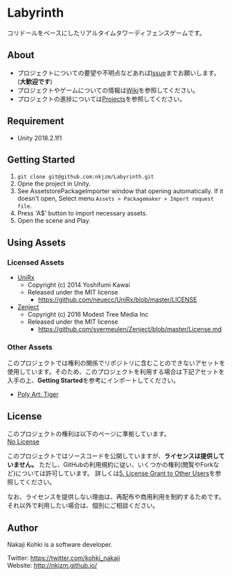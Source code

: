 Labyrinth
===

コリドールをベースにしたリアルタイムタワーディフェンスゲームです。

## About

- プロジェクトについての要望や不明点などあれば[Issue](https://github.com/nkjzm/Labyrinth/issues)までお願いします。(**大歓迎です**)
- プロジェクトやゲームについての情報は[Wiki](https://github.com/nkjzm/Labyrinth/wiki)を参照してください。
- プロジェクトの進捗については[Projects](https://github.com/nkjzm/Labyrinth/projects)を参照してください。

## Requirement

- Unity 2018.2.1f1

## Getting Started

1. `git clone git@github.com:nkjzm/Labyrinth.git`
1. Opne the project in Unity.
1. See AssetstorePackageImporter window that opening automatically. If it doesn't open, Select menu `Assets > Packagemaker > Import request file`.
1. Press 'A$' button to import necessary assets.
1. Open the scene and Play.

## Using Assets

### Licensed Assets

- [UniRx](https://github.com/neuecc/UniRx)
  - Copyright (c) 2014 Yoshifumi Kawai
  - Released under the MIT license
    - https://github.com/neuecc/UniRx/blob/master/LICENSE
- [Zenject](https://github.com/svermeulen/Zenject)
  - Copyright (c) 2016 Modest Tree Media Inc
  - Released under the MIT license
    - https://github.com/svermeulen/Zenject/blob/master/License.md

### Other Assets

このプロジェクトでは権利の関係でリポジトリに含むことのできないアセットを使用しています。そのため、このプロジェクトを利用する場合は下記アセットを入手の上、**Getting Started**を参考にインポートしてください。

- [Poly Art: Tiger](https://assetstore.unity.com/packages/3d/characters/animals/poly-art-tiger-75638)

## License

このプロジェクトの権利は以下のページに準拠しています。  
[No License](https://choosealicense.com/no-permission/)

このプロジェクトではソースコードを公開していますが、**ライセンスは提供していません。**
ただし、GitHubの利用規約に従い、いくつかの権利(閲覧やForkなど)については許可しています。
詳しくは[5. License Grant to Other Users](https://help.github.com/articles/github-terms-of-service/#5-license-grant-to-other-users)を参照してください。

なお、ライセンスを提供しない理由は、再配布や商用利用を制約するためです。それ以外で利用したい場合は、個別にご相談ください。


## Author

Nakaji Kohki is a software developer.

Twitter: https://twitter.com/kohki_nakaji  
Website: http://nkjzm.github.io/  

